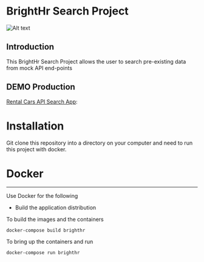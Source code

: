 # BrightHr Search Project

![Alt text](https://images.g2crowd.com/uploads/product/image/social_landscape/social_landscape_1496668668/brighthr.png)

## Introduction

This BrightHr Search Project allows the user to search pre-existing data from mock API end-points

## DEMO Production

[Rental Cars API Search App](https://smstudio2008.github.io/Booking-Go-Tech/ 'Rental Cars API Search App'):

# Installation

Git clone this repository into a directory on your computer and need to run this project with docker.

# Docker

---

Use Docker for the following

-   Build the application distribution

To build the images and the containers

```
docker-compose build brighthr
```

To bring up the containers and run

```
docker-compose run brighthr
```
